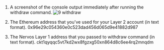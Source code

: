 1. A screenshot of the console output immediately after running the withdraw command.
![9 withdraw](https://user-images.githubusercontent.com/86808579/129070393-4fb26e0e-cfbf-479e-a826-0580b75bf050.PNG)

2. The Ethereum address that you've used for your Layer 2 account (in text format).
0x96e29c054360e0c523dad456d065d9e41882d987
3. The Nervos Layer 1 address that you passed to withdraw command (in text format).
ckt1qyqqc5vt7kd2wx8fgzxg50xn864d8c6ee4rq2mnqdm
